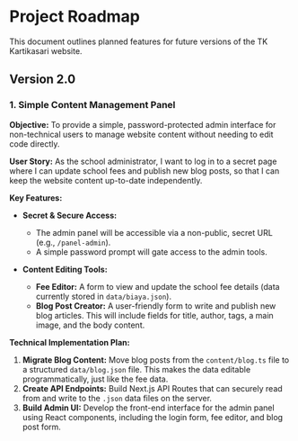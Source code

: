 # Project Roadmap

This document outlines planned features for future versions of the TK Kartikasari website.

## Version 2.0

### 1. Simple Content Management Panel

**Objective:**
To provide a simple, password-protected admin interface for non-technical users to manage website content without needing to edit code directly.

**User Story:**
As the school administrator, I want to log in to a secret page where I can update school fees and publish new blog posts, so that I can keep the website content up-to-date independently.

**Key Features:**
*   **Secret & Secure Access:** 
    *   The admin panel will be accessible via a non-public, secret URL (e.g., `/panel-admin`).
    *   A simple password prompt will gate access to the admin tools.

*   **Content Editing Tools:**
    *   **Fee Editor:** A form to view and update the school fee details (data currently stored in `data/biaya.json`).
    *   **Blog Post Creator:** A user-friendly form to write and publish new blog articles. This will include fields for title, author, tags, a main image, and the body content.

**Technical Implementation Plan:**
1.  **Migrate Blog Content:** Move blog posts from the `content/blog.ts` file to a structured `data/blog.json` file. This makes the data editable programmatically, just like the fee data.
2.  **Create API Endpoints:** Build Next.js API Routes that can securely read from and write to the `.json` data files on the server.
3.  **Build Admin UI:** Develop the front-end interface for the admin panel using React components, including the login form, fee editor, and blog post form.